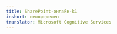 ```yaml
---
title: SharePoint-онлайн-k1
inshort: неопределен
translator: Microsoft Cognitive Services
---
```




